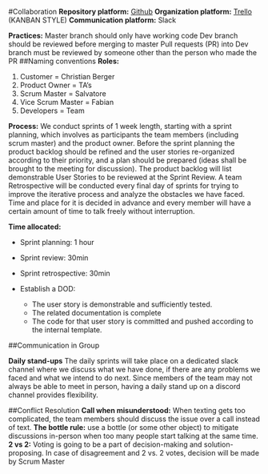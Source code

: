 #Collaboration
**Repository platform:** [Github](https://github.com/fabianfroding/cyber-car)
**Organization platform:** [Trello](https://trello.com/b/V7dmJoN0/kanban-board) (KANBAN STYLE)
**Communication platform:** Slack

**Practices:**
Master branch should only have working code
Dev branch should be reviewed before merging to master
Pull requests (PR) into Dev branch must be reviewed by someone other than the person who made the PR
##Naming conventions
**Roles:**
1. Customer = Christian Berger
2. Product Owner = TA’s
3. Scrum Master = Salvatore
4. Vice Scrum Master = Fabian
5. Developers = Team 

**Process:**
We conduct sprints of 1 week length, starting with a sprint planning, which involves as participants the team members (including scrum master) and the product owner.
Before the sprint planning the product backlog should be refined and the user stories re-organized according to their priority, and a plan should be prepared (ideas shall be brought to the meeting for discussion). The product backlog will list demonstrable User Stories to be reviewed at the Sprint Review.
A team Retrospective will be conducted every final day of sprints for trying to improve the iterative process and analyze the obstacles we have faced. Time and place for it is decided in advance and every member will have a certain amount of time to talk freely without interruption.

**Time allocated:**
- Sprint planning: 1 hour
- Sprint review: 30min
- Sprint retrospective: 30min

- Establish a DOD:
    - The user story is demonstrable and sufficiently tested.
    - The related documentation is complete
    - The code for that user story is committed and pushed according to the internal template.
 
##Communication in Group

**Daily stand-ups**
The daily sprints will take place on a dedicated slack channel where we discuss what we have done, if there are any problems we faced and what we intend to do next.
Since members of the team may not always be able to meet in person, having a daily stand up on a discord channel provides flexibility.

##Conflict Resolution
**Call when misunderstood:** When texting gets too complicated, the team members should discuss the issue over a call instead of text.
**The bottle rule:** use a bottle (or some other object) to mitigate discussions in-person when too many people start talking at the same time.
**2 vs 2:** Voting is going to be a part of decision-making and solution-proposing. In case of disagreement and 2 vs. 2 votes, decision will be made by Scrum Master
